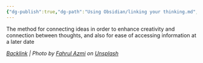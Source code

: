 ```yaml
---
{"dg-publish":true,"dg-path":"Using Obsidian/linking your thinking.md","permalink":"/using-obsidian/linking-your-thinking/","noteIcon":"","created":"2023-07-25T16:26:44","updated":"2023-08-13T09:40:35.256-04:00"}
---
```




The method for connecting ideas in order to enhance creativity and connection between thoughts, and also for ease of accessing information at a later date




*[Backlink](https://unsplash.com/photos/BnWDqUCWQDU) | Photo by [Fahrul Azmi](https://unsplash.com/@fahrulazmi?utm_source=Obsidian%20Image%20Inserter%20Plugin&utm_medium=referral) on [Unsplash](https://unsplash.com/?utm_source=Obsidian%20Image%20Inserter%20Plugin&utm_medium=referral)*
